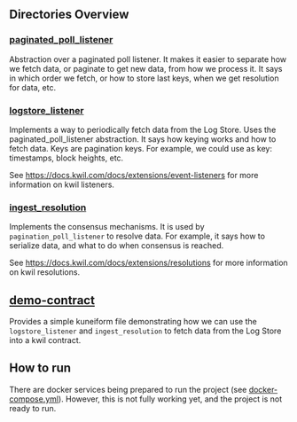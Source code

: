 ## Directories Overview

### [paginated_poll_listener](./internal/paginated_poll_listener)

Abstraction over a paginated poll listener. It makes it easier to separate how we fetch data, or paginate to get new data, from how we process it.
It says in which order we fetch, or how to store last keys, when we get resolution for data, etc.

### [logstore_listener](internal/extensions/listeners/logstore_listener)

Implements a way to periodically fetch data from the Log Store. Uses the paginated_poll_listener abstraction. It says how keying works and how to fetch data. Keys are pagination keys. For example, we could use as key: timestamps, block heights, etc.

See https://docs.kwil.com/docs/extensions/event-listeners for more information on kwil listeners.

### [ingest_resolution](internal/extensions/resolutions/ingest_resolution)

Implements the consensus mechanisms. It is used by `pagination_poll_listener` to resolve data. For example, it says how to serialize data, and what to do when consensus is reached.

See https://docs.kwil.com/docs/extensions/resolutions for more information on kwil resolutions.

## [demo-contract](./examples/demo-contract)

Provides a simple kuneiform file demonstrating how we can use the `logstore_listener` and `ingest_resolution` to fetch data from the Log Store into a kwil contract.

## How to run

There are docker services being prepared to run the project (see [docker-compose.yml](./docker-compose.yml)). However, this is not fully working yet, and the project is not ready to run.